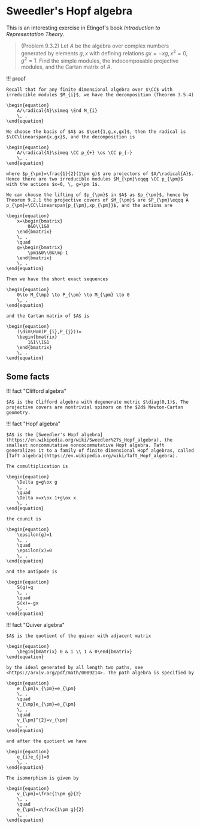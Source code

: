 # Sweedler's Hopf algebra

<span hidden>$\newcommand{\radical}{\operatorname{Rad}}$ </span>

This is an interesting exercise in Etingof's book *Introduction to Representation Theory*.

> (Problem 9.3.2) Let $A$ be the algebra over complex numbers generated by elements $g,x$ with defining relations $gx = −xg,\,  x^{2} = 0,\,  g^{2} = 1$. Find the simple modules, the indecomposable projective modules, and the Cartan matrix of $A$.

!!! proof

    Recall that for any finite dimensional algebra over $\CC$ with irreducible modules $M_{i}$, we have the decomposition (Theorem 3.5.4)

    \begin{equation}
        A/\radical{A}\simeq \End M_{i}
        \, .
    \end{equation}

    We choose the basis of $A$ as $\set{1,g,x,gx}$, then the radical is $\CC\linearspan{x,gx}$, and the decomposition is

    \begin{equation}
        A/\radical{A}\simeq \CC p_{+} \os \CC p_{-}
        \, ,
    \end{equation}

    where $p_{\pm}=\frac{1}{2}(1\pm g)$ are projectors of $A/\radical{A}$. Hence there are two irreducible modules $M_{\pm}\eqqq \CC p_{\pm}$ with the actions $x=0, \, g=\pm 1$.

    We can choose the lifting of $p_{\pm}$ in $A$ as $p_{\pm}$, hence by Theorem 9.2.1 the projective covers of $M_{\pm}$ are $P_{\pm}\eqqq A p_{\pm}=\CC\linearspan{p_{\pm},xp_{\pm}}$, and the actions are

    \begin{equation}
        x=\begin{bmatrix}
            0&0\\1&0
        \end{bmatrix}
        \, ,
        \quad
        g=\begin{bmatrix}
            \pm1&0\\0&\mp 1
        \end{bmatrix}
        \, .
    \end{equation}

    Then we have the short exact sequences

    \begin{equation}
        0\to M_{\mp} \to P_{\pm} \to M_{\pm} \to 0
        \, ,
    \end{equation}

    and the Cartan matrix of $A$ is

    \begin{equation}
        (\dim\Hom(P_{i},P_{j}))=
        \begin{bmatrix}
            1&1\\1&1
        \end{bmatrix}
        \, .
    \end{equation}


## Some facts

!!! fact "Clifford algebra"

    $A$ is the Clifford algebra with degenerate metric $\diag(0,1)$. The projective covers are nontrivial spinors on the $2d$ Newton-Cartan geometry.

!!! fact "Hopf algebra"

    $A$ is the [Sweedler's Hopf algebra](https://en.wikipedia.org/wiki/Sweedler%27s_Hopf_algebra), the smallest noncommutative noncocommutative Hopf algebra. Taft generalizes it to a family of finite dimensional Hopf algebras, called [Taft algebra](https://en.wikipedia.org/wiki/Taft_Hopf_algebra).

    The comultiplication is

    \begin{equation}
        \Delta g=g\ox g
        \, ,
        \quad
        \Delta x=x\ox 1+g\ox x
        \, ,
    \end{equation}

    the counit is

    \begin{equation}
        \epsilon(g)=1
        \, ,
        \quad
        \epsilon(x)=0
        \, ,
    \end{equation}

    and the antipode is

    \begin{equation}
        S(g)=g
        \, ,
        \quad
        S(x)=-gx
        \, .
    \end{equation}

!!! fact "Quiver algebra"

    $A$ is the quotient of the quiver with adjacent matrix

    \begin{equation}
        \begin{bmatrix} 0 & 1 \\ 1 & 0\end{bmatrix}
    \end{equation}

    by the ideal generated by all length two paths, see <https://arxiv.org/pdf/math/0009214>. The path algebra is specified by

    \begin{equation}
        e_{\pm}v_{\pm}=e_{\pm}
        \, ,
        \quad
        v_{\mp}e_{\pm}=e_{\pm}
        \, ,
        \quad
        v_{\pm}^{2}=v_{\pm}
        \, ,
    \end{equation}

    and after the quotient we have

    \begin{equation}
        e_{i}e_{j}=0
        \, .
    \end{equation}

    The isomorphism is given by

    \begin{equation}
        v_{\pm}=\frac{1\pm g}{2}
        \, ,
        \quad
        e_{\pm}=x\frac{1\pm g}{2}
        \, .
    \end{equation}
